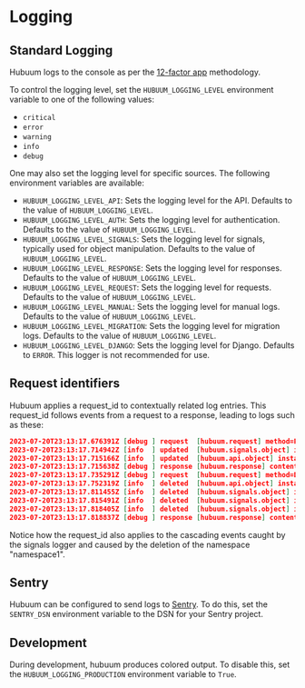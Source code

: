 # Logging

## Standard Logging

Hubuum logs to the console as per the [12-factor app](https://12factor.net/logs) methodology.

To control the logging level, set the `HUBUUM_LOGGING_LEVEL` environment variable to one of the following values:

- `critical`
- `error`
- `warning`
- `info`
- `debug`

One may also set the logging level for specific sources. The following environment variables are available:

- `HUBUUM_LOGGING_LEVEL_API`: Sets the logging level for the API. Defaults to the value of `HUBUUM_LOGGING_LEVEL`.
- `HUBUUM_LOGGING_LEVEL_AUTH`: Sets the logging level for authentication. Defaults to the value of `HUBUUM_LOGGING_LEVEL`.
- `HUBUUM_LOGGING_LEVEL_SIGNALS`: Sets the logging level for signals, typically used for object manipulation. Defaults to the value of `HUBUUM_LOGGING_LEVEL`.
- `HUBUUM_LOGGING_LEVEL_RESPONSE`: Sets the logging level for responses. Defaults to the value of `HUBUUM_LOGGING_LEVEL`.
- `HUBUUM_LOGGING_LEVEL_REQUEST`: Sets the logging level for requests. Defaults to the value of `HUBUUM_LOGGING_LEVEL`.
- `HUBUUM_LOGGING_LEVEL_MANUAL`: Sets the logging level for manual logs. Defaults to the value of `HUBUUM_LOGGING_LEVEL`.
- `HUBUUM_LOGGING_LEVEL_MIGRATION`: Sets the logging level for migration logs. Defaults to the value of `HUBUUM_LOGGING_LEVEL`.
- `HUBUUM_LOGGING_LEVEL_DJANGO`: Sets the logging level for Django. Defaults to `ERROR`. This logger is not recommended for use.

## Request identifiers

Hubuum applies a request_id to contextually related log entries. This request_id follows events from a request to a response, leading to logs such as these:

```json
2023-07-20T23:13:17.676391Z [debug ] request  [hubuum.request] method=PATCH path=/api/v1/resources/hosts/yes proxy_ip= remote_ip=127.0.0.1 request_id=402cfc7c-f8de-42d6-8f4e-6bbb7dd0b39c request_size=12 user_agent=
2023-07-20T23:13:17.714942Z [info  ] updated  [hubuum.signals.object] id=8 model=Host request_id=402cfc7c-f8de-42d6-8f4e-6bbb7dd0b39c
2023-07-20T23:13:17.715166Z [info  ] updated  [hubuum.api.object] instance=8 model=Host request_id=402cfc7c-f8de-42d6-8f4e-6bbb7dd0b39c user=tmp
2023-07-20T23:13:17.715638Z [debug ] response [hubuum.response] content={...} method=PATCH path=/api/v1/resources/hosts/yes request_id=402cfc7c-f8de-42d6-8f4e-6bbb7dd0b39c run_time_ms=39.25 status_code=200 status_label=OK user=tmp
2023-07-20T23:13:17.735291Z [debug ] request  [hubuum.request] method=DELETE path=/api/v1/iam/namespaces/namespace1 proxy_ip= remote_ip=127.0.0.1 request_id=65b430d5-e8ec-45dd-90de-4fb4732b132b request_size=0 user_agent=
2023-07-20T23:13:17.752319Z [info  ] deleted  [hubuum.api.object] instance=7 model=Namespace request_id=65b430d5-e8ec-45dd-90de-4fb4732b132b user=superuser
2023-07-20T23:13:17.811455Z [info  ] deleted  [hubuum.signals.object] id=4 model=Permission request_id=65b430d5-e8ec-45dd-90de-4fb4732b132b
2023-07-20T23:13:17.815491Z [info  ] deleted  [hubuum.signals.object] id=8 model=Host request_id=65b430d5-e8ec-45dd-90de-4fb4732b132b
2023-07-20T23:13:17.818405Z [info  ] deleted  [hubuum.signals.object] id=7 model=Namespace request_id=65b430d5-e8ec-45dd-90de-4fb4732b132b
2023-07-20T23:13:17.818837Z [debug ] response [hubuum.response] content=[] method=DELETE path=/api/v1/iam/namespaces/namespace1 request_id=65b430d5-e8ec-45dd-90de-4fb4732b132b run_time_ms=83.53 status_code=204 status_label=No Content user=superuser
```

Notice how the request_id also applies to the cascading events caught by the signals logger and caused by the deletion of the namespace "namespace1".

## Sentry

Hubuum can be configured to send logs to [Sentry](https://sentry.io/). To do this, set the `SENTRY_DSN` environment variable to the DSN for your Sentry project.


## Development

During development, hubuum produces colored output. To disable this, set the `HUBUUM_LOGGING_PRODUCTION` environment variable to `True`.

